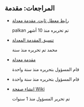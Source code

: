 ## المراجعات: مقدمة

* [رابط معطل ثابت. مقدمة معدلة](https://docs.erpnext.com/compare؟wiki_page=493337778a&&compare=b1984a4052)
    
    palkan تم تحريره منذ 10 أشهر
    

* [تنسيق المقدمة المعدلة](https://docs.erpnext.com/compare؟wiki_page=493337778a&&compare=486c173e75)
    
    محمد تم تحريره منذ سنة
    

* [مقدمة معدلة](https://docs.erpnext.com/compare؟wiki_page=493337778a&&compare=9c011c0602)
    
    قام المسؤول بتحريره منذ سنة واحدة
    

* [](https://docs.erpnext.com/compare؟wiki_page=493337778a&&compare=93397512c8)
    
    قام المسؤول بتحريره منذ سنة واحدة
    

* [إنشاء صفحة Wiki](https://docs.erpnext.com/compare؟wiki_page=493337778a&&compare=53e3daa732)
    
    تم تحرير المسؤول منذ 1 سنوات